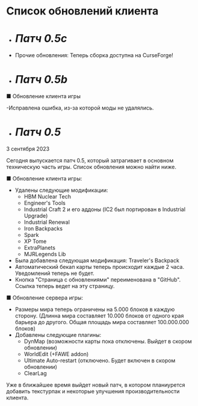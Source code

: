 # Список обновлений клиента


* # *Патч 0.5c*

*  Прочие обновления:
Теперь сборка доступна на CurseForge!

* # *Патч 0.5b*
 ■ Обновление клиента игры
 
 -Исправлена ошибка, из-за которой моды не удалялись.

* # *Патч 0.5*

3 сентября 2023

Сегодня выпускается патч 0.5, который затрагивает в основном техническую часть игры. Список обновления можно найти ниже.

■ Обновление клиента игры:
- Удалены следующие модификации: 
    * HBM Nuclear Tech
    * Engineer's Tools
    * Industrial Craft 2 и его аддоны (IC2 был портирован в Industrial Upgrade)
    * Industrial Renewal
    * Iron Backpacks
    * Spark
    * XP Tome
    * ExtraPlanets
    * MJRLegends Lib
- Была добавлена следующая модификация: Traveler's Backpack
- Автоматический бекап карты теперь происходит каждые 2 часа. Уведомлений теперь не будет.
- Кнопка "Страница с обновлениями" переименована в "GitHub". Ссылка теперь ведет на эту страницу.

■ Обновление сервера игры:
- Размеры мира теперь ограничены на 5.000 блоков в каждую сторону.
(Длинна мира составляет 10.000 блоков от одного края барьера до другого. Общая площадь мира составляет 100.000.000 блоков)
- Добавлены следующие плагины:
    * DynMap (возможности карты пока отключены. Выйдет в скором обновлении)
    * WorldEdit (+FAWE addon)
    * Ultimate Auto-restart (отключено. Будет включен в скором обновлении)
    * ClearLag

Уже в ближайшее время выйдет новый патч, в котором планиурется добавить текстурпак и некоторые улучшения производительности клиента.
